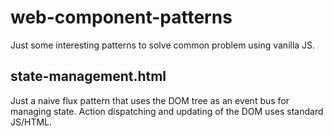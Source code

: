 # web-component-patterns

Just some interesting patterns to solve common problem using vanilla JS.

## state-management.html

Just a naive flux pattern that uses the DOM tree as an event bus for managing state. Action dispatching and updating of the DOM uses standard JS/HTML.

